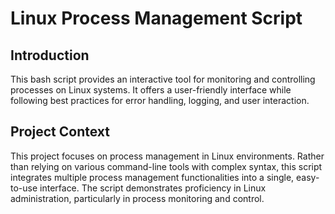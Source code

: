 # Linux Process Management Script
## Introduction
This bash script provides an interactive tool for monitoring and controlling processes on Linux systems. It offers a user-friendly interface while following best practices for error handling, logging, and user interaction.

## Project Context
This project focuses on process management in Linux environments. Rather than relying on various command-line tools with complex syntax, this script integrates multiple process management functionalities into a single, easy-to-use interface. The script demonstrates proficiency in Linux administration, particularly in process monitoring and control.

